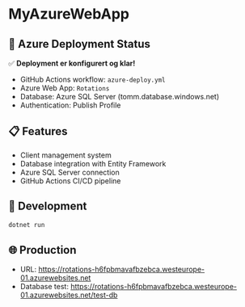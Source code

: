 # MyAzureWebApp

## 🚀 Azure Deployment Status
✅ **Deployment er konfigurert og klar!**
- GitHub Actions workflow: `azure-deploy.yml`
- Azure Web App: `Rotations`
- Database: Azure SQL Server (tomm.database.windows.net)
- Authentication: Publish Profile

## 📋 Features
- Client management system
- Database integration with Entity Framework
- Azure SQL Server connection
- GitHub Actions CI/CD pipeline

## 🔧 Development
```bash
dotnet run
```

## 🌐 Production
- URL: https://rotations-h6fpbmavafbzebca.westeurope-01.azurewebsites.net
- Database test: https://rotations-h6fpbmavafbzebca.westeurope-01.azurewebsites.net/test-db
